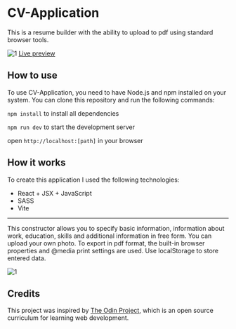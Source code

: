 # CV-Application

This is a resume builder with the ability to upload to pdf using standard browser tools.

![1](https://github.com/Kotovar/cv-application/assets/77914431/95b93b90-be6e-44b4-bbf0-2ff4dca019bf)
[Live preview](https://main--cvaplication.netlify.app/)

## How to use

To use CV-Application, you need to have Node.js and npm installed on your system. You can clone this repository and run the following commands:

`npm install` to install all dependencies

`npm run dev` to start the development server

open `http://localhost:[path]` in your browser

## How it works

To create this application I used the following technologies:

- React + JSX + JavaScript
- SASS
- Vite

---

This constructor allows you to specify basic information, information about work, education, skills and additional information in free form. You can upload your own photo. To export in pdf format, the built-in browser properties and @media print settings are used. Use localStorage to store entered data.

![1](https://github.com/Kotovar/cv-application/assets/77914431/96cc52ee-e26c-43f3-82cd-31ed7e2bbdc4)
## Credits

This project was inspired by [The Odin Project](https://www.theodinproject.com/lessons/node-path-react-new-cv-application), which is an open source curriculum for learning web development.
